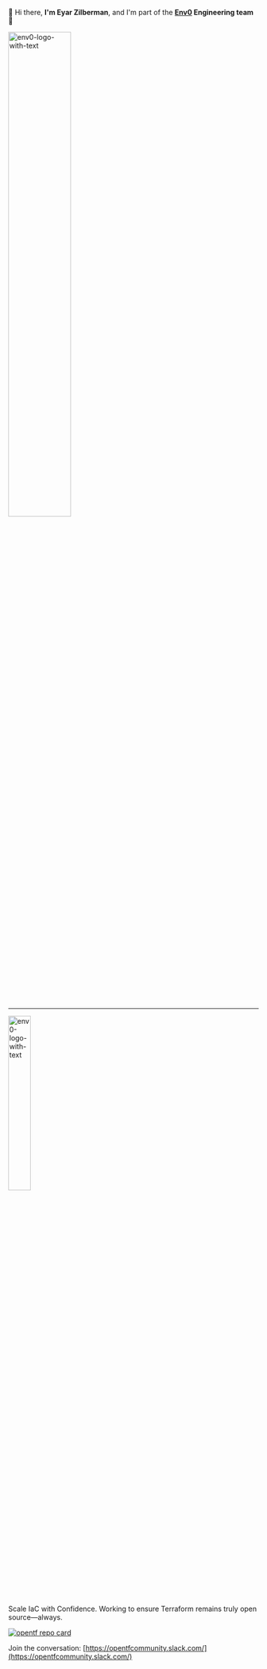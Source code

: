 
👋 Hi there, **I'm Eyar Zilberman**, and I'm part of the **[Env0](https://www.env0.com) Engineering team** 🔧
<p align="left">
  <a href="https://www.linkedin.com/in/eyar-zilberman/" target="blank">
    <img src="https://github-readme-stats.vercel.app/api?username=eyarz&show_icons=true&count_private=true&theme=nord&hide=stars&rank_icon=github" alt="env0-logo-with-text" width="50%">
  </a>
</p>

---

<p align="left">
  <a href="https://www.env0.com/" target="blank">
    <img src="https://github.com/eyarz/eyarz/assets/19731161/7c7aeb76-06a3-4d54-bb15-68946a66106f" alt="env0-logo-with-text" width="30%">
  </a>
</p>

Scale IaC with Confidence. Working to ensure Terraform remains truly open source—always.

[![opentf repo card](https://github-readme-stats.vercel.app/api/pin/?username=opentffoundation\&repo=opentf\&show_owner=true)](https://github.com/opentffoundation/opentf)

Join the conversation: [https://opentfcommunity.slack.com/](https://opentfcommunity.slack.com/)



<!--
![Anurag's GitHub lang](https://github-readme-stats.vercel.app/api/top-langs?username=eyarz&show_icons=true&theme=dark&locale=en&layout=compact)

### Technologies that I'm passionate about: 
Python, Node.js, Git, CI/CD, Infrastructure as code, GitOps, Kubernetes, Policy as code, Process automation.

**eyarz/eyarz** is a ✨ _special_ ✨ repository because its `README.md` (this file) appears on your GitHub profile.

Here are some ideas to get you started:

- 🔭 I’m currently working on ...
- 🌱 I’m currently learning ...
- 👯 I’m looking to collaborate on ...
- 🤔 I’m looking for help with ...
- 💬 Ask me about ...
- 📫 How to reach me: ...
- 😄 Pronouns: ...
- ⚡ Fun fact: ...

![env0-and-opentf](https://github.com/eyarz/eyarz/assets/19731161/89bdeb82-92ee-4728-bfb7-32f9712e210d)

![Anurag's GitHub stats](https://github-readme-stats.vercel.app/api?username=eyarz&show_icons=true&count_private=true&theme=nord&hide=stars&rank_icon=github)

<a href="https://twitter.com/eyarzilb" target="blank">
  <img align="center" src="https://cdn.jsdelivr.net/npm/@fortawesome/fontawesome-free@5.15.2/svgs/brands/twitter.svg" alt="Twitter" height="20" width="20" />
</a>

<a href="https://dev.to/eyarz" target="blank">
  <img align="center" src="https://cdn.jsdelivr.net/npm/@fortawesome/fontawesome-free@5.15.2/svgs/brands/dev.svg" alt="Keybase" height="20" width="20" />
</a>

<a href="https://www.linkedin.com/in/eyar-zilberman/" target="blank">
  <img align="center" src="https://cdn.jsdelivr.net/npm/@fortawesome/fontawesome-free@5.15.2/svgs/brands/linkedin.svg" alt="LinkedIn" height="20" width="20" />
</a>  
-->
